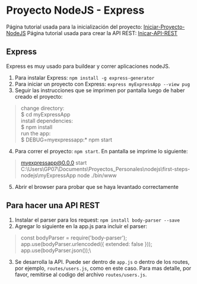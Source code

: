 # Proyecto NodeJS - Express

Página tutorial usada para la inicialización del proyecto:
[Iniciar-Proyecto-NodeJS](https://code.visualstudio.com/docs/nodejs/nodejs-tutorial)
Página tutorial usada para crear la API REST:
[Inicar-API-REST](https://medium.com/@asfo/desarrollando-una-sencilla-api-rest-con-nodejs-y-express-cab0813f7e4b)

## Express
Express es muy usado para buildear y correr aplicaciones nodeJS.
1. Para instalar Express: `npm install -g express-generator`
2. Para iniciar un proyecto con Express: `express myExpressApp --view pug`
3. Seguir las instrucciones que se imprimen por pantalla luego de haber creado el proyecto:
> change directory:\
> $ cd myExpressApp\
> install dependencies:\
> $ npm install\
> run the app:\
> $ DEBUG=myexpressapp:* npm start
4. Para correr el proyecto: `npm start`. En pantalla se imprime lo siguiente:
> myexpressapp@0.0.0 start C:\Users\GP07\Documents\Proyectos_Personales\nodejs\first-steps-nodejs\myExpressApp
> node ./bin/www
5. Abrir el browser para probar que se haya levantado correctamente

## Para hacer una API REST
1. Instalar el parser para los request: `npm install body-parser --save`
2. Agregar lo siguiente en la app.js para incluir el parser:
> const bodyParser = require('body-parser');\
> app.use(bodyParser.urlencoded({ extended: false }));\
> app.use(bodyParser.json());\
3. Se desarrolla la API. Puede ser dentro de `app.js` o dentro de los routes, por ejemplo, `routes/users.js`, como en este caso.
Para mas detalle, por favor, remitirse al codigo del archivo `routes/users.js`.